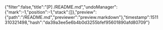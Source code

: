 {"filter":false,"title":"[P] /README.md","undoManager":{"mark":-1,"position":-1,"stack":[]},"preview":{"path":"/README.md","previewer":"preview.markdown"},"timestamp":1511310321498,"hash":"da39a3ee5e6b4b0d3255bfef95601890afd80709"}